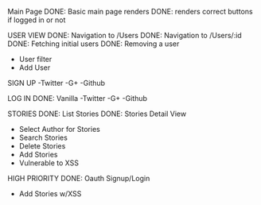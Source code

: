 Main Page
 DONE: Basic main page renders
 DONE: renders correct buttons if logged in or not

 USER VIEW
  DONE: Navigation to /Users
  DONE: Navigation to /Users/:id
  DONE: Fetching initial users
  DONE: Removing a user
  - User filter
  - Add User

 SIGN UP
  -Twitter
  -G+
  -Github

 LOG IN
  DONE: Vanilla
  -Twitter
  -G+
  -Github

 STORIES
  DONE: List Stories
  DONE: Stories Detail View
  - Select Author for Stories
  - Search Stories
  - Delete Stories
  - Add Stories
  - Vulnerable to XSS

  HIGH PRIORITY
   DONE: Oauth Signup/Login
   - Add Stories w/XSS
